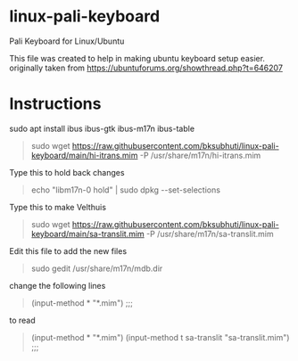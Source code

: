 # linux-pali-keyboard
Pali Keyboard for Linux/Ubuntu

This file was created to help in making ubuntu keyboard setup easier.
originally taken from https://ubuntuforums.org/showthread.php?t=646207


# Instructions
sudo apt install ibus ibus-gtk ibus-m17n ibus-table

>sudo wget https://raw.githubusercontent.com/bksubhuti/linux-pali-keyboard/main/hi-itrans.mim -P  /usr/share/m17n/hi-itrans.mim

Type this to hold back changes
>echo "libm17n-0 hold" | sudo dpkg --set-selections

Type this to make Velthuis
>sudo wget https://raw.githubusercontent.com/bksubhuti/linux-pali-keyboard/main/sa-translit.mim -P /usr/share/m17n/sa-translit.mim


Edit this file to add the new files
>sudo gedit /usr/share/m17n/mdb.dir

change the following lines
>(input-method * "*.mim")
>;;; </ul>

to read
>(input-method * "*.mim")
>(input-method t sa-translit "sa-translit.mim")
>;;; </ul>







